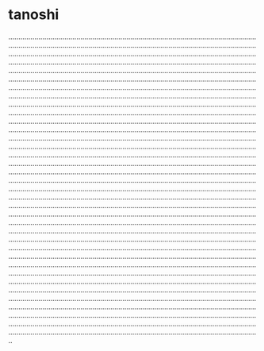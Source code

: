 # tanoshi
..................................................................................................................................................................................................................................................................................................................................................................................................................................................................................................................................................................................................................................................................................................................................................................................................................................................................................................................................................................................................................................................................................................................................................................................................................................................................................................................................................................................................................................................................................................................................................................................................................................................................................................................................................................................................................................................................................................................................................................................................................................................................................................................................................................................................................................................................................................................................................................................................................................................................................................................................................................................................................................................................................................................................................................................................................................................................................................................................................................................................................................................................................................................................................................................................................................................................................................................................................................................................................................................................................................................................................................................................................................................................................................................................................................................................................................................................................................................................................................................................................................................................................................................................................................................................................................................................................................................................................................................................................................................................................................................................................................................................................................................
